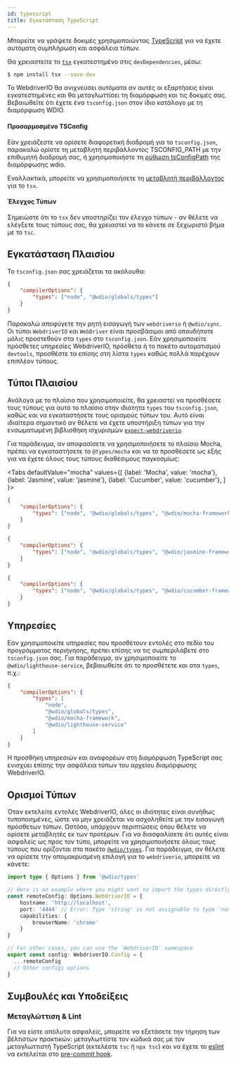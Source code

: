 ```yaml
---
id: typescript
title: Εγκατάσταση TypeScript
---
```


Μπορείτε να γράψετε δοκιμές χρησιμοποιώντας [TypeScript](http://www.typescriptlang.org) για να έχετε αυτόματη συμπλήρωση και ασφάλεια τύπων.

Θα χρειαστείτε το [`tsx`](https://github.com/privatenumber/tsx) εγκατεστημένο στις `devDependencies`, μέσω:

```bash npm2yarn
$ npm install tsx --save-dev
```

Το WebdriverIO θα ανιχνεύσει αυτόματα αν αυτές οι εξαρτήσεις είναι εγκατεστημένες και θα μεταγλωττίσει τη διαμόρφωση και τις δοκιμές σας. Βεβαιωθείτε ότι έχετε ένα `tsconfig.json` στον ίδιο κατάλογο με τη διαμόρφωση WDIO.

#### Προσαρμοσμένο TSConfig

Εάν χρειάζεστε να ορίσετε διαφορετική διαδρομή για το `tsconfig.json`, παρακαλώ ορίστε τη μεταβλητή περιβάλλοντος TSCONFIG_PATH με την επιθυμητή διαδρομή σας, ή χρησιμοποιήστε τη [ρύθμιση tsConfigPath](/docs/configurationfile) της διαμόρφωσης wdio.

Εναλλακτικά, μπορείτε να χρησιμοποιήσετε τη [μεταβλητή περιβάλλοντος](https://tsx.is/dev-api/node-cli#custom-tsconfig-json-path) για το `tsx`.

#### Έλεγχος Τύπων

Σημειώστε ότι το `tsx` δεν υποστηρίζει τον έλεγχο τύπων - αν θέλετε να ελέγξετε τους τύπους σας, θα χρειαστεί να το κάνετε σε ξεχωριστό βήμα με το `tsc`.

## Εγκατάσταση Πλαισίου

Το `tsconfig.json` σας χρειάζεται τα ακόλουθα:

```json title="tsconfig.json"
{
    "compilerOptions": {
        "types": ["node", "@wdio/globals/types"]
    }
}
```

Παρακαλώ αποφύγετε την ρητή εισαγωγή των `webdriverio` ή `@wdio/sync`.
Οι τύποι `WebdriverIO` και `WebDriver` είναι προσβάσιμοι από οπουδήποτε μόλις προστεθούν στα `types` στο `tsconfig.json`. Εάν χρησιμοποιείτε πρόσθετες υπηρεσίες WebdriverIO, πρόσθετα ή το πακέτο αυτοματισμού `devtools`, προσθέστε τα επίσης στη λίστα `types` καθώς πολλά παρέχουν επιπλέον τύπους.

## Τύποι Πλαισίου

Ανάλογα με το πλαίσιο που χρησιμοποιείτε, θα χρειαστεί να προσθέσετε τους τύπους για αυτό το πλαίσιο στην ιδιότητα `types` του `tsconfig.json`, καθώς και να εγκαταστήσετε τους ορισμούς τύπων του. Αυτό είναι ιδιαίτερα σημαντικό αν θέλετε να έχετε υποστήριξη τύπων για την ενσωματωμένη βιβλιοθήκη ισχυρισμών [`expect-webdriverio`](https://www.npmjs.com/package/expect-webdriverio).

Για παράδειγμα, αν αποφασίσετε να χρησιμοποιήσετε το πλαίσιο Mocha, πρέπει να εγκαταστήσετε το `@types/mocha` και να το προσθέσετε ως εξής για να έχετε όλους τους τύπους διαθέσιμους παγκοσμίως:

<Tabs
  defaultValue="mocha"
  values={[
    {label: 'Mocha', value: 'mocha'},
    {label: 'Jasmine', value: 'jasmine'},
    {label: 'Cucumber', value: 'cucumber'},
  ]
}>
<TabItem value="mocha">

```json title="tsconfig.json"
{
    "compilerOptions": {
        "types": ["node", "@wdio/globals/types", "@wdio/mocha-framework"]
    }
}
```

</TabItem>
<TabItem value="jasmine">

```json title="tsconfig.json"
{
    "compilerOptions": {
        "types": ["node", "@wdio/globals/types", "@wdio/jasmine-framework"]
    }
}
```

</TabItem>
<TabItem value="cucumber">

```json title="tsconfig.json"
{
    "compilerOptions": {
        "types": ["node", "@wdio/globals/types", "@wdio/cucumber-framework"]
    }
}
```

</TabItem>
</Tabs>

## Υπηρεσίες

Εάν χρησιμοποιείτε υπηρεσίες που προσθέτουν εντολές στο πεδίο του προγράμματος περιήγησης, πρέπει επίσης να τις συμπεριλάβετε στο `tsconfig.json` σας. Για παράδειγμα, αν χρησιμοποιείτε το `@wdio/lighthouse-service`, βεβαιωθείτε ότι το προσθέτετε και στα `types`, π.χ.:

```json title="tsconfig.json"
{
    "compilerOptions": {
        "types": [
            "node",
            "@wdio/globals/types",
            "@wdio/mocha-framework",
            "@wdio/lighthouse-service"
        ]
    }
}
```

Η προσθήκη υπηρεσιών και αναφορέων στη διαμόρφωση TypeScript σας ενισχύει επίσης την ασφάλεια τύπων του αρχείου διαμόρφωσης WebdriverIO.

## Ορισμοί Τύπων

Όταν εκτελείτε εντολές WebdriverIO, όλες οι ιδιότητες είναι συνήθως τυποποιημένες, ώστε να μην χρειάζεται να ασχοληθείτε με την εισαγωγή πρόσθετων τύπων. Ωστόσο, υπάρχουν περιπτώσεις όπου θέλετε να ορίσετε μεταβλητές εκ των προτέρων. Για να διασφαλίσετε ότι αυτές είναι ασφαλείς ως προς τον τύπο, μπορείτε να χρησιμοποιήσετε όλους τους τύπους που ορίζονται στο πακέτο [`@wdio/types`](https://www.npmjs.com/package/@wdio/types). Για παράδειγμα, αν θέλετε να ορίσετε την απομακρυσμένη επιλογή για το `webdriverio`, μπορείτε να κάνετε:

```ts
import type { Options } from '@wdio/types'

// Here is an example where you might want to import the types directly
const remoteConfig: Options.WebdriverIO = {
    hostname: 'http://localhost',
    port: '4444' // Error: Type 'string' is not assignable to type 'number'.ts(2322)
    capabilities: {
        browserName: 'chrome'
    }
}

// For other cases, you can use the `WebdriverIO` namespace
export const config: WebdriverIO.Config = {
  ...remoteConfig
  // Other configs options
}
```

## Συμβουλές και Υποδείξεις

### Μεταγλώττιση & Lint

Για να είστε απόλυτα ασφαλείς, μπορείτε να εξετάσετε την τήρηση των βέλτιστων πρακτικών: μεταγλωττίστε τον κώδικά σας με τον μεταγλωττιστή TypeScript (εκτελέστε `tsc` ή `npx tsc`) και να έχετε το [eslint](https://www.npmjs.com/package/@typescript-eslint/eslint-plugin) να εκτελείται στο [pre-commit hook](https://github.com/typicode/husky).